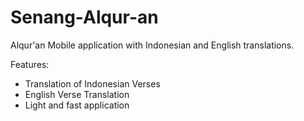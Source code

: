# Senang-Alqur-an
Alqur'an Mobile application with Indonesian and English translations.

Features:
- Translation of Indonesian Verses
- English Verse Translation
- Light and fast application
